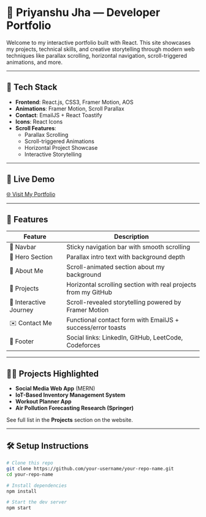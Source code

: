 # 🚀 Priyanshu Jha — Developer Portfolio

Welcome to my interactive portfolio built with React. This site showcases my projects, technical skills, and creative storytelling through modern web techniques like parallax scrolling, horizontal navigation, scroll-triggered animations, and more.

---

## 🧰 Tech Stack

- **Frontend**: React.js, CSS3, Framer Motion, AOS
- **Animations**: Framer Motion, Scroll Parallax
- **Contact**: EmailJS + React Toastify
- **Icons**: React Icons
- **Scroll Features**:
  - Parallax Scrolling
  - Scroll-triggered Animations
  - Horizontal Project Showcase
  - Interactive Storytelling

---

## 🔗 Live Demo

[🌐 Visit My Portfolio](https://your-portfolio-url.com)

---

## 📁 Features

| Feature                     | Description                                                                          |
|----------------------------|--------------------------------------------------------------------------------------|
| 🧭 Navbar                   | Sticky navigation bar with smooth scrolling                                          |
| 🌄 Hero Section            | Parallax intro text with background depth                                           |
| 📖 About Me                | Scroll-animated section about my background                                         |
| 🧩 Projects                | Horizontal scrolling section with real projects from my GitHub                      |
| 🧠 Interactive Journey     | Scroll-revealed storytelling powered by Framer Motion                               |
| ✉️ Contact Me              | Functional contact form with EmailJS + success/error toasts                         |
| 📎 Footer                  | Social links: LinkedIn, GitHub, LeetCode, Codeforces                                |

---

## 🧑‍💻 Projects Highlighted

- **Social Media Web App** (MERN)
- **IoT-Based Inventory Management System**
- **Workout Planner App**
- **Air Pollution Forecasting Research (Springer)**

See full list in the **Projects** section on the website.

---

## 🛠️ Setup Instructions

```bash
# Clone this repo
git clone https://github.com/your-username/your-repo-name.git
cd your-repo-name

# Install dependencies
npm install

# Start the dev server
npm start
